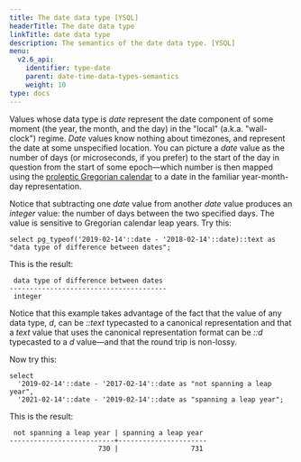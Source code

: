 ```yaml
---
title: The date data type [YSQL]
headerTitle: The date data type
linkTitle: date data type
description: The semantics of the date data type. [YSQL]
menu:
  v2.6_api:
    identifier: type-date
    parent: date-time-data-types-semantics
    weight: 10
type: docs
---
```


Values whose data type is _date_ represent the date component of some moment (the year, the month, and the day) in the "local" (a.k.a. "wall-clock") regime. _Date_ values know nothing about timezones, and represent the date at some unspecified location. You can picture a _date_ value as the number of days (or microseconds, if you prefer) to the start of the day in question from the start of some epoch—which number is then mapped using the [proleptic Gregorian calendar](https://www.postgresql.org/docs/11/datetime-units-history.html) to a date in the familiar year-month-day representation.

Notice that subtracting one _date_ value from another _date_ value produces an _integer_ value: the number of days between the two specified days. The value is sensitive to Gregorian calendar leap years. Try this:

```plpgsql
select pg_typeof('2019-02-14'::date - '2018-02-14'::date)::text as "data type of difference between dates";
```

This is the result:

```output
 data type of difference between dates
---------------------------------------
 integer
```

Notice that this example takes advantage of the fact that the value of any data type, _d_,  can be _::text_ typecasted to a canonical representation and that a _text_ value that uses the canonical representation format can be _::d_ typecasted to a _d_ value—and that the round trip is non-lossy.

Now try this:

```plpgsql
select
  '2019-02-14'::date - '2017-02-14'::date as "not spanning a leap year",
  '2021-02-14'::date - '2019-02-14'::date as "spanning a leap year";
```

This is the result:

```output
 not spanning a leap year | spanning a leap year
--------------------------+----------------------
                      730 |                  731
```
